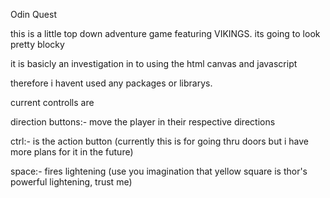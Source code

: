 Odin Quest

this is a little top down adventure game featuring VIKINGS.
its going to look pretty blocky

it is basicly an investigation in to using the html canvas and javascript

therefore i havent used any packages or librarys. 


current controlls are 

direction buttons:- move the player in their respective directions 

ctrl:- is the action button (currently this is for going thru doors but i have more plans for it in the future) 

space:- fires lightening (use you imagination that yellow square is thor's powerful lightening, trust me)